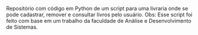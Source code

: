 Repositório com código em Python de um script para uma livraria onde se pode cadastrar, remover e consultar livros pelo usuário. Obs: Esse script foi feito com base em um trabalho da faculdade de Análise e Desenvolvimento de Sistemas.
